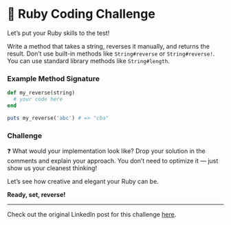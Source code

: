 # 🧠 Ruby Coding Challenge

Let’s put your Ruby skills to the test!

Write a method that takes a string, reverses it manually, and returns the result. Don’t use built-in methods like `String#reverse` or `String#reverse!`. You can use standard library methods like `String#length`.

### Example Method Signature

```ruby
def my_reverse(string)
  # your code here
end

puts my_reverse('abc') # => "cba"
```

### Challenge

❓ What would your implementation look like? Drop your solution in the comments and explain your approach. You don’t need to optimize it — just show us your cleanest thinking!

Let’s see how creative and elegant your Ruby can be.

**Ready, set, reverse!**

---

Check out the original LinkedIn post for this challenge [here](https://www.linkedin.com/feed/update/urn:li:activity:7326692494572761089?utm_source=share&utm_medium=member_desktop&rcm=ACoAABWc6oMBiuwv2plRUS-i9qym3gm0c59VD7s).
